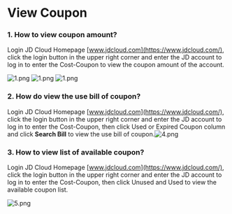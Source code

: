 # **View Coupon**

### **1. How to view coupon amount?**

Login JD Cloud Homepage [www.jdcloud.com](https://www.jdcloud.com/), click the login button in the upper right corner and enter the JD account to log in to enter the Cost-Coupon to view the coupon amount of the account.

![1.png](https://github.com/jdcloudcom/en/blob/en-signin-signup/image/Coupon-Manage/view-coupons-e-1.png)
![1.png](https://github.com/jdcloudcom/en/blob/en-signin-signup/image/Coupon-Manage/view-coupons-e-2.png)
![1.png](https://github.com/jdcloudcom/en/blob/en-signin-signup/image/Coupon-Manage/view-coupons-e-3.png)

### **2. How do view the use bill of coupon?**

Login JD Cloud Homepage [www.jdcloud.com](https://www.jdcloud.com/), click the login button in the upper right corner and enter the JD account to log in to enter the Cost-Coupon, then click Used or Expired Coupon column and click **Search Bill** to view the use bill of coupon.![4.png](https://github.com/jdcloudcom/en/blob/en-signin-signup/image/Coupon-Manage/view-coupons-e-4.png)


### **3. How to view list of available coupon?**

Login JD Cloud Homepage [www.jdcloud.com](https://www.jdcloud.com/), click the login button in the upper right corner and enter the JD account to log in to enter the Cost-Coupon, then click Unused and Used to view the available coupon list.

![5.png](https://github.com/jdcloudcom/en/blob/en-signin-signup/image/Coupon-Manage/view-coupons-e-5.png)


 
